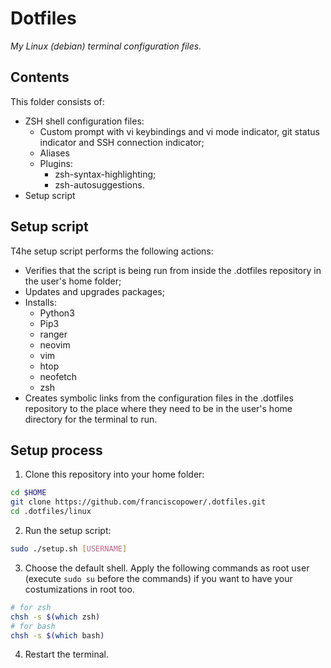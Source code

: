 # Dotfiles

*My Linux (debian) terminal configuration files.*


## Contents

This folder consists of:
- ZSH shell configuration files:
  + Custom prompt with vi keybindings and vi mode indicator, git status indicator and SSH connection indicator;
  + Aliases
  + Plugins:
    + zsh-syntax-highlighting;
    + zsh-autosuggestions.
- Setup script

## Setup script

T4he setup script performs the following actions:
- Verifies that the script is being run from inside the .dotfiles repository in the user's home folder;
- Updates and upgrades packages;
- Installs:
  + Python3
  + Pip3
  + ranger
  + neovim
  + vim
  + htop
  + neofetch
  + zsh
- Creates symbolic links from the configuration files in the .dotfiles repository to the place where they need to be in the user's home directory for the terminal to run.

## Setup process

1. Clone this repository into your home folder:
  ```bash
  cd $HOME
  git clone https://github.com/franciscopower/.dotfiles.git
  cd .dotfiles/linux
  ```
2. Run the setup script:
  ```bash
  sudo ./setup.sh [USERNAME]
  ```
3. Choose the default shell. Apply the following commands as root user (execute `sudo su` before the commands) if you want to have your costumizations in root too.
  ```bash
  # for zsh
  chsh -s $(which zsh)
  # for bash
  chsh -s $(which bash)
  ```
4. Restart the terminal.
 
